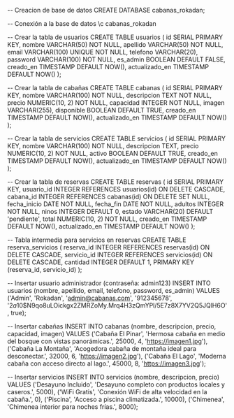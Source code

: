 -- Creacion de base de datos
CREATE DATABASE cabanas_rokadan;

-- Conexión a la base de datos
\c cabanas_rokadan

-- Crear la tabla de usuarios
CREATE TABLE usuarios (
  id SERIAL PRIMARY KEY,
  nombre VARCHAR(50) NOT NULL,
  apellido VARCHAR(50) NOT NULL,
  email VARCHAR(100) UNIQUE NOT NULL,
  telefono VARCHAR(20),
  password VARCHAR(100) NOT NULL,
  es_admin BOOLEAN DEFAULT FALSE,
  creado_en TIMESTAMP DEFAULT NOW(),
  actualizado_en TIMESTAMP DEFAULT NOW()
);

-- Crear la tabla de cabañas
CREATE TABLE cabanas (
  id SERIAL PRIMARY KEY,
  nombre VARCHAR(100) NOT NULL,
  descripcion TEXT NOT NULL,
  precio NUMERIC(10, 2) NOT NULL,
  capacidad INTEGER NOT NULL,
  imagen VARCHAR(255),
  disponible BOOLEAN DEFAULT TRUE,
  creado_en TIMESTAMP DEFAULT NOW(),
  actualizado_en TIMESTAMP DEFAULT NOW()
);

-- Crear la tabla de servicios
CREATE TABLE servicios (
  id SERIAL PRIMARY KEY,
  nombre VARCHAR(100) NOT NULL,
  descripcion TEXT,
  precio NUMERIC(10, 2) NOT NULL,
  activo BOOLEAN DEFAULT TRUE,
  creado_en TIMESTAMP DEFAULT NOW(),
  actualizado_en TIMESTAMP DEFAULT NOW()
);

-- Crear la tabla de reservas
CREATE TABLE reservas (
  id SERIAL PRIMARY KEY,
  usuario_id INTEGER REFERENCES usuarios(id) ON DELETE CASCADE,
  cabana_id INTEGER REFERENCES cabanas(id) ON DELETE SET NULL,
  fecha_inicio DATE NOT NULL,
  fecha_fin DATE NOT NULL,
  adultos INTEGER NOT NULL,
  ninos INTEGER DEFAULT 0,
  estado VARCHAR(20) DEFAULT 'pendiente',
  total NUMERIC(10, 2) NOT NULL,
  creado_en TIMESTAMP DEFAULT NOW(),
  actualizado_en TIMESTAMP DEFAULT NOW()
);

-- Tabla intermedia para servicios en reservas
CREATE TABLE reserva_servicios (
  reserva_id INTEGER REFERENCES reservas(id) ON DELETE CASCADE,
  servicio_id INTEGER REFERENCES servicios(id) ON DELETE CASCADE,
  cantidad INTEGER DEFAULT 1,
  PRIMARY KEY (reserva_id, servicio_id)
);

-- Insertar usuario administrador (contraseña: admin123)
INSERT INTO usuarios (nombre, apellido, email, telefono, password, es_admin)
VALUES ('Admin', 'Rokadan', 'admin@cabanas.com', '912345678', '$2a$10$N9qo8uLOickgx2ZMRZoMy.Mrq4H3zQmYPl/5E7z8X7YV2Q5JQlH6O', true);

-- Insertar cabañas
INSERT INTO cabanas (nombre, descripcion, precio, capacidad, imagen)
VALUES 
  ('Cabaña El Pinar', 'Hermosa cabaña en medio del bosque con vistas panorámicas.', 25000, 4, 'https://imagen1.jpg'),
  ('Cabaña La Montaña', 'Acogedora cabaña de montaña ideal para desconectar.', 32000, 6, 'https://imagen2.jpg'),
  ('Cabaña El Lago', 'Moderna cabaña con acceso directo al lago.', 45000, 8, 'https://imagen3.jpg');

-- Insertar servicios
INSERT INTO servicios (nombre, descripcion, precio)
VALUES 
  ('Desayuno Incluido', 'Desayuno completo con productos locales y caseros.', 5000),
  ('WiFi Gratis', 'Conexión WiFi de alta velocidad en la cabaña.', 0),
  ('Piscina', 'Acceso a piscina climatizada.', 10000),
  ('Chimenea', 'Chimenea interior para noches frías.', 8000);